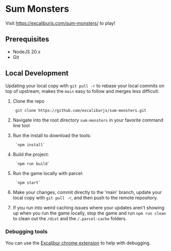 # Sum Monsters

Visit https://excaliburjs.com/sum-monsters/ to play!

## Prerequisites

- NodeJS 20.x
- Git

## Local Development

Updating your local copy with `git pull -r` to rebase your local commits on top of upstream, makes the `main` easy to follow and merges less difficult.

1. Clone the repo

        git clone https://github.com/excaliburjs/sum-monsters.git

2. Navigate into the root directory `sum-monsters` in your favorite command line tool

3. Run the install to download the tools:

        `npm install`

4. Build the project:

        `npm run build`

5. Run the game locally with parcel:

        `npm start`

6. Make your changes, commit directly to the 'main' branch, update your local copy with `git pull -r`, and then push to the remote repository.

7. If you run into weird caching issues where your updates aren't showing up when you run the game locally, stop the game and run `npm run clean` to clean out the `/dist` and the `/.parcel-cache` folders.

### Debugging tools

You can use the [Excalibur chrome extension](https://chromewebstore.google.com/detail/excalibur-dev-tools/dinddaeielhddflijbbcmpefamfffekc) to help with debugging.
